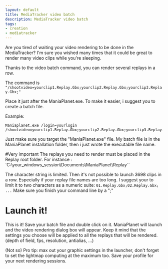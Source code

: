 ```yaml
---
layout: default
title: MediaTracker video batch
description: MediaTracker video batch
tags:
- creation
- mediatracker
---
```


Are you tired of waiting your video rendering to be done in the MediaTracker? I'm sure you wished many times that it could be great to render many video clips while you're sleeping.

Thanks to the video batch command, you can render several replays in a row.

The command is `"/shootvideo=yourclip1.Replay.Gbx;yourclip2.Replay.Gbx;yourclip3.Replay.Gbx;"`

Place it just after the ManiaPlanet.exe. To make it easier, i suggest you to create a batch file.

Example:

	Maniaplanet.exe /login=yourlogin /shootvideo=yourclip1.Replay.Gbx;yourclip2.Replay.Gbx;yourclip3.Replay.Gbx;


Just make sure you target the "ManiaPlanet.exe" file. My batch file is in the ManiaPlanet installation folder, then i just wrote the executable file name.

#Very important
The replays you need to render must be placed in the Replay root folder. For instance : `C:\your_windows_session\Documents\ManiaPlanet\Replay\``

The character string is limited. Then it's not possible to launch 3698 clips in a row. Especially if your replay file names are too long. I suggest your to limit it to two characters as a numeric suite: `01.Replay.Gbx;02.Replay.Gbx; ...`
Make sure you finish your command line by a ";"

# Launch it!

This is it! Save your batch file and double click on it. ManiaPlanet will launch and the video rendering dialog box will appear. Keep it mind that the settings you choose will be applied to all the replays that will be rendered. (depth of field, fps, resolution, antialias, ...)

(Not so) Pro tip: max out your graphic settings in the launcher, don't forget to set the lightmap computing at the maximum too. Save your profile for your next rendering sessions.
